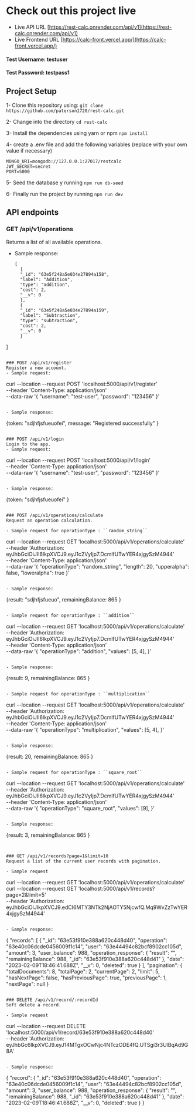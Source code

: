 # Check out this project live

- Live API URL [https://rest-calc.onrender.com/api/v1](https://rest-calc.onrender.com/api/v1)
- Live Frontend URL [https://calc-front.vercel.app/](https://calc-front.vercel.app/)

#### Test Username: testuser
#### Test Password: testpass1


## Project Setup

1- Clone this repository using:
``git clone https://github.com/paterson1720/rest-calc.git``

2- Change into the directory
``cd rest-calc``

3- Install the dependencies using yarn or npm
``npm install``

4- create a .env file and add the following variables (replace with your own value if necessary)
```
MONGO_URI=mongodb://127.0.0.1:27017/restcalc
JWT_SECRET=secret
PORT=5000
```

5- Seed the database y running
``npm run db-seed``

6- Finally run the project by running
``npm run dev``

## API endpoints

### GET /api/v1/operations
Returns a list of all available operations. 
- Sample response:
  ```
  [
    {
    "_id": "63e5f248a5e034e27894a158",
    "label": "Addition",
    "type": "addition",
    "cost": 2,
    "__v": 0
    },
    {
    "_id": "63e5f248a5e034e27894a159",
    "label": "Subtraction",
    "type": "subtraction",
    "cost": 2,
    "__v": 0
    }
]
  ```

### POST /api/v1/register
Register a new account.
- Sample request:
```
curl --location --request POST 'localhost:5000/api/v1/register' \
--header 'Content-Type: application/json' \
--data-raw '{
    "username": "test-user",
    "password": "123456"
}'
```

- Sample response:
```
{token: "sdjhfjsfueuofei", message: "Registered successfully" }
```

### POST /api/v1/login
Login to the app.
- Sample request:
```
curl --location --request POST 'localhost:5000/api/v1/login' \
--header 'Content-Type: application/json' \
--data-raw '{
    "username": "test-user",
    "password": "123456"
}'
```

- Sample response:
```
{token: "sdjhfjsfueuofei" }
```

### POST /api/v1/operations/calculate
Request an operation calculation.

- Sample request for operationType : ``random_string``
```
curl --location --request GET 'localhost:5000/api/v1/operations/calculate' \
--header 'Authorization: eyJhbGciOiJII6IkpXVCJ9.eyJ1c2VyIjp7.DcmlfUTwYER4xjgySzM4944' \
--header 'Content-Type: application/json' \
--data-raw '{
    "operationType": "random_string",
    "length": 20,
    "upperalpha": false,
    "loweralpha": true
}'
```

- Sample response:
```
{result: "sdjhfjsfueuo", remainingBalance: 865 }
```

- Sample request for operationType : ``addition``
```
curl --location --request GET 'localhost:5000/api/v1/operations/calculate' \
--header 'Authorization: eyJhbGciOiJII6IkpXVCJ9.eyJ1c2VyIjp7.DcmlfUTwYER4xjgySzM4944' \
--header 'Content-Type: application/json' \
--data-raw '{
    "operationType": "addition",
    "values": [5, 4],
}'
```

- Sample response:
```
{result: 9, remainingBalance: 865 }
```

- Sample request for operationType : ``multiplication``
```
curl --location --request GET 'localhost:5000/api/v1/operations/calculate' \
--header 'Authorization: eyJhbGciOiJII6IkpXVCJ9.eyJ1c2VyIjp7.DcmlfUTwYER4xjgySzM4944' \
--header 'Content-Type: application/json' \
--data-raw '{
    "operationType": "multiplication",
    "values": [5, 4],
}'
```

- Sample response:
```
{result: 20, remainingBalance: 865 }
```

- Sample request for operationType : ``square_root``
```
curl --location --request GET 'localhost:5000/api/v1/operations/calculate' \
--header 'Authorization: eyJhbGciOiJII6IkpXVCJ9.eyJ1c2VyIjp7.DcmlfUTwYER4xjgySzM4944' \
--header 'Content-Type: application/json' \
--data-raw '{
    "operationType": "square_root",
    "values": [9],
}'
```

- Sample response:
```
{result: 3, remainingBalance: 865 }
```


### GET /api/v1/records?page=1&limit=10
Request a list of the current user records with pagination.

- Sample request
```
curl --location --request GET 'localhost:5000/api/v1/operations/calculate' \
curl --location --request GET 'localhost:5000/api/v1/records?page=2&limit=5' \
--header 'Authorization: eyJhbGciOiJIkpXVCJ9.edCI6MTY3NTk2NjAOTY5NjcwfQ.Mq9WvZzTwYER4xjgySzM4944'
```

- Sample response:
```
   {
    "records": [
        {
            "_id": "63e53f910e388a620c448d40",
            "operation": "63e40c06dcde0456009f1c14",
            "user": "63e44494c82bcf8902cc105d",
            "amount": 3,
            "user_balance": 988,
            "operation_response": {
                "result": "",
                "remainingBalance": 988,
                "_id": "63e53f910e388a620c448d41"
            },
            "date": "2023-02-09T18:46:41.688Z",
            "__v": 0,
            "deleted": true
        }
    ],
    "pagination": {
        "totalDocuments": 8,
        "totalPage": 2,
        "currentPage": 2,
        "limit": 5,
        "hasNextPage": false,
        "hasPreviousPage": true,
        "previousPage": 1,
        "nextPage": null
    }
```

### DELETE /api/v1/record/:recordId
Soft delete a record.

- Sample request
```
curl --location --request DELETE 'localhost:5000/api/v1/record/63e53f910e388a620c448d40' \
--header 'Authorization: eyJhbGc6IkpXVCJ9.eyJ14MTgxOCwNjc4NTczODE4fQ.UTSgi3r3UlBqAd9G8A'
```

- Sample response:
```
{
    "record": {
        "_id": "63e53f910e388a620c448d40",
        "operation": "63e40c06dcde0456009f1c14",
        "user": "63e44494c82bcf8902cc105d",
        "amount": 3,
        "user_balance": 988,
        "operation_response": {
            "result": "",
            "remainingBalance": 988,
            "_id": "63e53f910e388a620c448d41"
        },
        "date": "2023-02-09T18:46:41.688Z",
        "__v": 0,
        "deleted": true
    }
}
```
